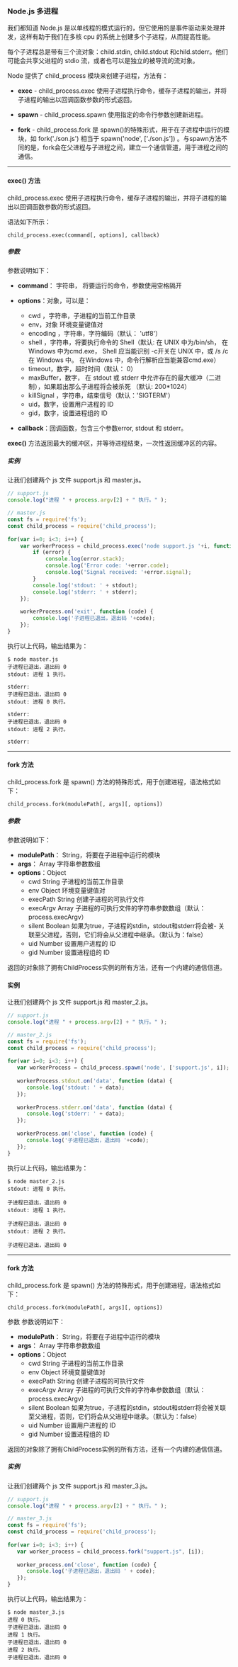 ### Node.js 多进程
我们都知道 Node.js 是以单线程的模式运行的，但它使用的是事件驱动来处理并发，这样有助于我们在多核 cpu 的系统上创建多个子进程，从而提高性能。

每个子进程总是带有三个流对象：child.stdin, child.stdout 和child.stderr。他们可能会共享父进程的 stdio 流，或者也可以是独立的被导流的流对象。

Node 提供了 child_process 模块来创建子进程，方法有：

- **exec** - child_process.exec 使用子进程执行命令，缓存子进程的输出，并将子进程的输出以回调函数参数的形式返回。

- **spawn** - child_process.spawn 使用指定的命令行参数创建新进程。

- **fork** - child_process.fork 是 spawn()的特殊形式，用于在子进程中运行的模块，如 fork('./son.js') 相当于 spawn('node', ['./son.js']) 。与spawn方法不同的是，fork会在父进程与子进程之间，建立一个通信管道，用于进程之间的通信。
---
#### exec() 方法
child_process.exec 使用子进程执行命令，缓存子进程的输出，并将子进程的输出以回调函数参数的形式返回。

语法如下所示：
```
child_process.exec(command[, options], callback)
```
##### 参数
参数说明如下：

- **command**： 字符串， 将要运行的命令，参数使用空格隔开

- **options**：对象，可以是：

  - cwd ，字符串，子进程的当前工作目录
  - env，对象 环境变量键值对
  - encoding ，字符串，字符编码（默认： 'utf8'）
  - shell ，字符串，将要执行命令的 Shell（默认: 在 UNIX 中为/bin/sh， 在 Windows 中为cmd.exe， Shell 应当能识别 -c开关在 UNIX 中，或 /s /c 在 Windows 中。 在Windows 中，命令行解析应当能兼容cmd.exe）
  - timeout，数字，超时时间（默认： 0）
  - maxBuffer，数字， 在 stdout 或 stderr 中允许存在的最大缓冲（二进制），如果超出那么子进程将会被杀死 （默认: 200*1024）
  - killSignal ，字符串，结束信号（默认：'SIGTERM'）
  - uid，数字，设置用户进程的 ID
  - gid，数字，设置进程组的 ID
- **callback**：回调函数，包含三个参数error, stdout 和 stderr。

**exec()** 方法返回最大的缓冲区，并等待进程结束，一次性返回缓冲区的内容。

##### 实例
让我们创建两个 js 文件 support.js 和 master.js。

```js
// support.js
console.log("进程 " + process.argv[2] + " 执行。" );
```
```js
// master.js
const fs = require('fs');
const child_process = require('child_process');
 
for(var i=0; i<3; i++) {
    var workerProcess = child_process.exec('node support.js '+i, function (error, stdout, stderr) {
        if (error) {
            console.log(error.stack);
            console.log('Error code: '+error.code);
            console.log('Signal received: '+error.signal);
        }
        console.log('stdout: ' + stdout);
        console.log('stderr: ' + stderr);
    });
 
    workerProcess.on('exit', function (code) {
        console.log('子进程已退出，退出码 '+code);
    });
}
```
执行以上代码，输出结果为：
```
$ node master.js 
子进程已退出，退出码 0
stdout: 进程 1 执行。

stderr: 
子进程已退出，退出码 0
stdout: 进程 0 执行。

stderr: 
子进程已退出，退出码 0
stdout: 进程 2 执行。

stderr: 
```
---
#### fork 方法
child_process.fork 是 spawn() 方法的特殊形式，用于创建进程，语法格式如下：
```
child_process.fork(modulePath[, args][, options])
```
##### 参数
参数说明如下：

- **modulePath**： String，将要在子进程中运行的模块
- **args**： Array 字符串参数数组
- **options**：Object
  - cwd String 子进程的当前工作目录
  - env Object 环境变量键值对
  - execPath String 创建子进程的可执行文件
  - execArgv Array 子进程的可执行文件的字符串参数数组（默认：process.execArgv）
  - silent Boolean 如果为true，子进程的stdin，stdout和stderr将会被- 关联至父进程，否则，它们将会从父进程中继承。（默认为：false）
  - uid Number 设置用户进程的 ID
  - gid Number 设置进程组的 ID

返回的对象除了拥有ChildProcess实例的所有方法，还有一个内建的通信信道。

#### 实例
让我们创建两个 js 文件 support.js 和 master_2.js。
```js
// support.js
console.log("进程 " + process.argv[2] + " 执行。" );
```
```js
// master_2.js
const fs = require('fs');
const child_process = require('child_process');
 
for(var i=0; i<3; i++) {
   var workerProcess = child_process.spawn('node', ['support.js', i]);
 
   workerProcess.stdout.on('data', function (data) {
      console.log('stdout: ' + data);
   });
 
   workerProcess.stderr.on('data', function (data) {
      console.log('stderr: ' + data);
   });
 
   workerProcess.on('close', function (code) {
      console.log('子进程已退出，退出码 '+code);
   });
}
```
执行以上代码，输出结果为：
```
$ node master_2.js
stdout: 进程 0 执行。

子进程已退出，退出码 0
stdout: 进程 1 执行。

子进程已退出，退出码 0
stdout: 进程 2 执行。

子进程已退出，退出码 0
```
---
#### fork 方法
child_process.fork 是 spawn() 方法的特殊形式，用于创建进程，语法格式如下：
```
child_process.fork(modulePath[, args][, options])
```
参数
参数说明如下：
- **modulePath**： String，将要在子进程中运行的模块
- **args**： Array 字符串参数数组
- **options**：Object
  - cwd String 子进程的当前工作目录
  - env Object 环境变量键值对
  - execPath String 创建子进程的可执行文件
  - execArgv Array 子进程的可执行文件的字符串参数数组（默认： process.execArgv）
  - silent Boolean 如果为true，子进程的stdin，stdout和stderr将会被关联至父进程，否则，它们将会从父进程中继承。（默认为：false）
  - uid Number 设置用户进程的 ID
  - gid Number 设置进程组的 ID

返回的对象除了拥有ChildProcess实例的所有方法，还有一个内建的通信信道。

##### 实例
让我们创建两个 js 文件 support.js 和 master_3.js。
```js
// support.js
console.log("进程 " + process.argv[2] + " 执行。" );
```
```js
// master_3.js
const fs = require('fs');
const child_process = require('child_process');
 
for(var i=0; i<3; i++) {
   var worker_process = child_process.fork("support.js", [i]);    
 
   worker_process.on('close', function (code) {
      console.log('子进程已退出，退出码 ' + code);
   });
}
```
执行以上代码，输出结果为：
```
$ node master_3.js 
进程 0 执行。
子进程已退出，退出码 0
进程 1 执行。
子进程已退出，退出码 0
进程 2 执行。
子进程已退出，退出码 0
```